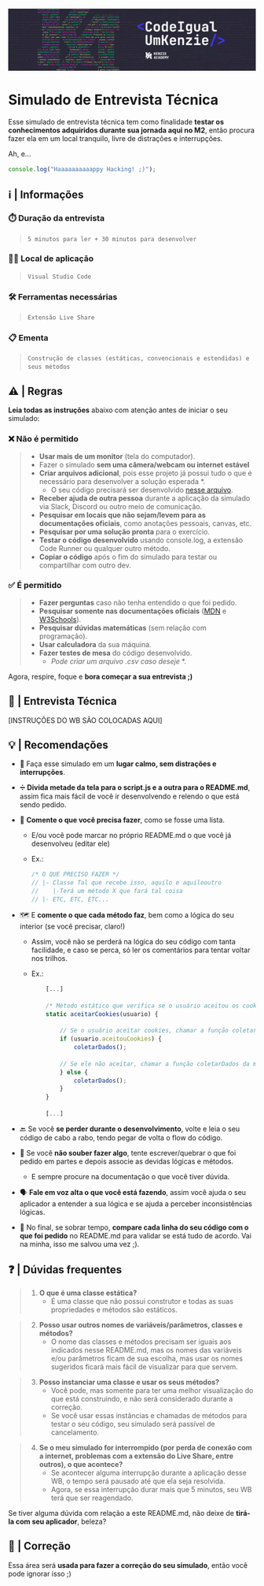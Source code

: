 ![>>> Abra esse README.md no modo de 'Preview' para melhor visualização <<<](assets/20220611_132120_Cover_CodeIgualUmKenzieAcademy.png)

# Simulado de Entrevista Técnica

Esse simulado de entrevista técnica tem como finalidade **testar os conhecimentos adquiridos durante sua jornada aqui no M2**, então procura fazer ela em um local tranquilo, livre de distrações e interrupções.

Ah, e...

```js
console.log("Haaaaaaaaaappy Hacking! ;)");
```

## ℹ | Informações

### ⏱️ Duração da entrevista

> `5 minutos para ler + 30 minutos para desenvolver`

### 🧑‍💻 Local de aplicação

> `Visual Studio Code`

### 🛠️ Ferramentas necessárias

> `Extensão Live Share`

### 📋 Ementa

> `Construção de classes (estáticas, convencionais e estendidas) e seus métodos`

## ⚠️ | Regras

**Leia todas as instruções** abaixo com atenção antes de iniciar o seu simulado:

### ❌ Não é permitido

> - **Usar mais de um monitor** (tela do computador).
> - Fazer o simulado **sem uma câmera/webcam ou internet estável**
> - **Criar arquivos adicional**, pois esse projeto já possui tudo o que é necessário para desenvolver a solução esperada \*.
>   - O seu código precisará ser desenvolvido [nesse arquivo](./script.js).
> - **Receber ajuda de outra pessoa** durante a aplicação da simulado via Slack, Discord ou outro meio de comunicação.
> - **Pesquisar em locais que não sejam/levem para as documentações oficiais**, como anotações pessoais, canvas, etc.
> - **Pesquisar por uma solução pronta** para o exercício.
> - **Testar o código desenvolvido** usando console.log, a extensão Code Runner ou qualquer outro método.
> - **Copiar o código** após o fim do simulado para testar ou compartilhar com outro dev.

### ✅ É permitido

> - **Fazer perguntas** caso não tenha entendido o que foi pedido.
> - **Pesquisar somente nas documentações oficiais** ([MDN](https://developer.mozilla.org/en-US/) e [W3Schools](https://www.w3schools.com/)).
> - **Pesquisar dúvidas matemáticas** (sem relação com programação).
> - **Usar calculadora** da sua máquina.
> - **Fazer testes de mesa** do código desenvolvido.
>   - _Pode criar um arquivo .csv caso deseje_ \*.

Agora, respire, foque e **bora começar a sua entrevista ;)**

## 💠 | Entrevista Técnica

[INSTRUÇÕES DO WB SÃO COLOCADAS AQUI]

## 💡 | Recomendações

- 🧘 Faça esse simulado em um **lugar calmo, sem distrações e interrupções**.
- ➗ **Divida metade da tela para o script.js e a outra para o README.md**, assim fica mais fácil de você ir desenvolvendo e relendo o que está sendo pedido.
- 📝 **Comente o que você precisa fazer**, como se fosse uma lista.
  - E/ou você pode marcar no próprio README.md o que você já desenvolveu (editar ele)
  - Ex.:

    ```js
    /* O QUE PRECISO FAZER */
    // |- Classe Tal que recebe isso, aquilo e aquilooutro
    //    |-Terá um método X que fará tal coisa
    // |- ETC, ETC, ETC...
    ```

- 🗺️ E **comente o que cada método faz**, bem como a lógica do seu interior (se você precisar, claro!)

  - Assim, você não se perderá na lógica do seu código com tanta facilidade, e caso se perca, só ler os comentários para tentar voltar nos trilhos.
  - Ex.:

    ```js
        [...]

        /* Método estático que verifica se o usuário aceitou os cookies */
        static aceitarCookies(usuario) {

            // Se o usuário aceitar cookies, chamar a função coletarDados
            if (usuario.aceitouCookies) {
                coletarDados();

            // Se ele não aceitar, chamar a função coletarDados da mesma forma >:(
            } else {
                coletarDados();
            }
        }

        [...]
    ```

- 🔙 Se você **se perder durante o desenvolvimento**, volte e leia o seu código de cabo a rabo, tendo pegar de volta o flow do código.
- 🧮 Se você **não souber fazer algo**, tente escrever/quebrar o que foi pedido em partes e depois associe as devidas lógicas e métodos.

  - E sempre procure na documentação o que você tiver dúvida.

- 🗣️ **Fale em voz alta o que você está fazendo**, assim você ajuda o seu aplicador a entender a sua lógica e se ajuda a perceber inconsistências lógicas.

- 🔎 No final, se sobrar tempo, **compare cada linha do seu código com o que foi pedido** no README.md para validar se está tudo de acordo. Vai na minha, isso me salvou uma vez ;).

## ❓ | Dúvidas frequentes

> 1. **O que é uma classe estática?**
>    - É uma classe que não possui construtor e todas as suas propriedades e métodos são estáticos.

> 2. **Posso usar outros nomes de variáveis/parâmetros, classes e métodos?**
>    - O nome das classes e métodos precisam ser iguais aos indicados nesse README.md, mas os nomes das variáveis e/ou parâmetros ficam de sua escolha, mas usar os nomes sugeridos ficará mais fácil de visualizar para que servem.

> 3. **Posso instanciar uma classe e usar os seus métodos?**
>    - Você pode, mas somente para ter uma melhor visualização do que está construindo, e não será considerado durante a correção.
>    - Se você usar essas instâncias e chamadas de métodos para testar o seu código, seu simulado será passível de cancelamento.

> 4. **Se o meu simulado for interrompido (por perda de conexão com a internet, problemas com a extensão do Live Share, entre outros), o que acontece?**
>    - Se acontecer alguma interrupção durante a aplicação desse WB, o tempo será pausado até que ela seja resolvida.
>    - Agora, se essa interrupção durar mais que 5 minutos, seu WB terá que ser reagendado.

Se tiver alguma dúvida com relação a este README.md, não deixe de **tirá-la com seu aplicador**, beleza?

## 💯 | Correção

Essa área será **usada para fazer a correção do seu simulado**, então você pode ignorar isso ;)
